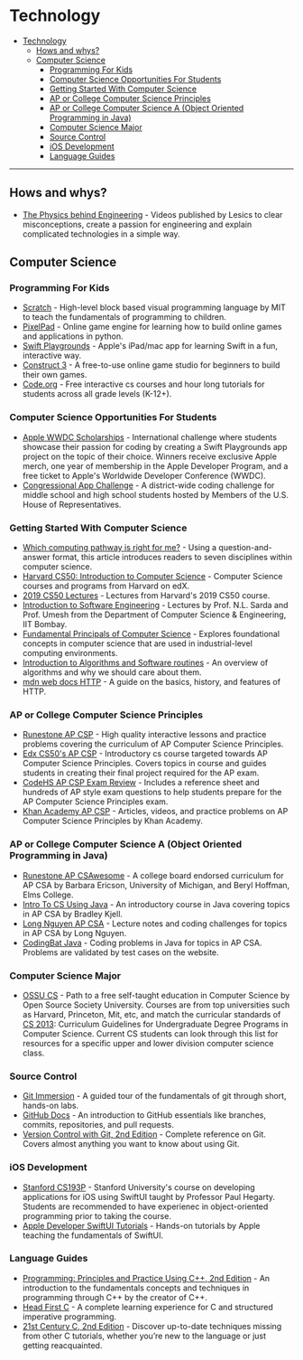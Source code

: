 # Technology

- [Technology](#technology)
  - [Hows and whys?](#hows-and-whys)
  - [Computer Science](#computer-science)
    - [Programming For Kids](#programming-for-kids)
    - [Computer Science Opportunities For Students](#computer-science-opportunities-for-students)
    - [Getting Started With Computer Science](#getting-started-with-computer-science)
    - [AP or College Computer Science Principles](#ap-or-college-computer-science-principles)
    - [AP or College Computer Science A (Object Oriented Programming in Java)](#ap-or-college-computer-science-a-object-oriented-programming-in-java)
    - [Computer Science Major](#computer-science-major)
    - [Source Control](#source-control)
    - [iOS Development](#ios-development)
    - [Language Guides](#language-guides)

 ---

## Hows and whys?
- [The Physics behind Engineering](https://www.youtube.com/c/Lesics) - Videos published by Lesics to clear misconceptions, create a passion for engineering and explain complicated technologies in a simple way.

## Computer Science

### Programming For Kids
- [Scratch](https://scratch.mit.edu/about) - High-level block based visual programming language by MIT to teach the fundamentals of programming to children.
- [PixelPad](https://pixelpad.io) - Online game engine for learning how to build online games and applications in python.
- [Swift Playgrounds](https://www.apple.com/swift/playgrounds/) - Apple's iPad/mac app for learning Swift in a fun, interactive way.
- [Construct 3](https://www.construct.net/en) - A free-to-use online game studio for beginners to build their own games.
- [Code.org](https://studio.code.org/courses) - Free interactive cs courses and hour long tutorials for students across all grade levels (K-12+).

### Computer Science Opportunities For Students
- [Apple WWDC Scholarships](https://developer.apple.com/wwdc22/swift-student-challenge/) - International challenge where students showcase their passion for coding by creating a Swift Playgrounds app project on the topic of their choice. Winners receive exclusive Apple merch, one year of membership in the Apple Developer Program, and a free ticket to Apple's Worldwide Developer Conference (WWDC).
- [Congressional App Challenge](https://www.congressionalappchallenge.us) - A district-wide coding challenge for middle school and high school students hosted by Members of the U.S. House of Representatives.

### Getting Started With Computer Science
- [Which computing pathway is right for me?](https://ncwit.org/resource/pace/) - Using a question-and-answer format, this article introduces readers to seven disciplines within computer science.
- [Harvard CS50: Introduction to Computer Science](https://www.edx.org/cs50) - Computer Science courses and programs from Harvard on edX.
- [2019 CS50 Lectures](https://www.youtube.com/playlist?list=PLhQjrBD2T381L3iZyDTxRwOBuUt6m1FnW) - Lectures from Harvard's 2019 CS50 course.
- [Introduction to Software Engineering](https://cosmolearning.org/courses/introduction-to-software-engineering/) - Lectures by Prof. N.L. Sarda and Prof. Umesh from the Department of Computer Science & Engineering, IIT Bombay.
- [Fundamental Principals of Computer Science](https://tutorialspoint.com/basics_of_computer_science/) - Explores foundational concepts in computer science that are used in industrial-level computing environments.
- [Introduction to Algorithms and Software routines](https://www.khanacademy.org/computing/computer-science/algorithms/intro-to-algorithms/v/what-are-algorithms) - An overview of algorithms and why we should care about them.
- [mdn web docs HTTP](https://developer.mozilla.org/en-US/docs/Web/HTTP/Overview) - A guide on the basics, history, and features of HTTP.

### AP or College Computer Science Principles
- [Runestone AP CSP](https://runestone.academy/ns/books/published/StudentCSP/index.html?mode=browsing) - High quality interactive lessons and practice problems covering the curriculum of AP Computer Science Principles.
- [Edx CS50's AP CSP](https://www.edx.org/xseries/harvardx-cs50-ap-computer-science-principles) - Introductory cs course targeted towards AP Computer Science Principles. Covers topics in course and guides students in creating their final project required for the AP exam.
- [CodeHS AP CSP Exam Review](https://codehs.com/playlist/ap-cs-principles-exam-review-1780?) - Includes a reference sheet and hundreds of AP style exam questions to help students prepare for the AP Computer Science Principles exam. 
- [Khan Academy AP CSP](https://www.khanacademy.org/computing/ap-computer-science-principles) - Articles, videos, and practice problems on AP Computer Science Principles by Khan Academy.

### AP or College Computer Science A (Object Oriented Programming in Java)
- [Runestone AP CSAwesome](https://runestone.academy/ns/books/published/csawesome/index.html?mode=browsing) - A college board endorsed curriculum for AP CSA by Barbara Ericson, University of Michigan, and Beryl Hoffman, Elms College.
- [Intro To CS Using Java](http://programmedlessons.org/java5/index.html#02) - An introductory course in Java covering topics in AP CSA by Bradley Kjell.
- [Long Nguyen AP CSA](https://longbaonguyen.github.io/courses/apcsa/apjava.html) - Lecture notes and coding challenges for topics in AP CSA by Long Nguyen.
- [CodingBat Java](https://codingbat.com/java) - Coding problems in Java for topics in AP CSA. Problems are validated by test cases on the website.

### Computer Science Major
- [OSSU CS](https://github.com/ossu/computer-science) - Path to a free self-taught education in Computer Science by Open Source Society University. Courses are from top universities such as Harvard, Princeton, Mit, etc, and match the curricular standards of [CS 2013](https://github.com/ossu/computer-science/blob/master/CURRICULAR_GUIDELINES.md): Curriculum Guidelines for Undergraduate Degree Programs in Computer Science. Current CS students can look through this list for resources for a specific upper and lower division computer science class.

### Source Control
- [Git Immersion](https://gitimmersion.com) - A guided tour of the fundamentals of git through short, hands-on labs.
- [GitHub Docs](https://docs.github.com/en/get-started/quickstart/hello-world) - An introduction to GitHub essentials like branches, commits, repositories, and pull requests.
- [Version Control with Git, 2nd Edition](https://www.oreilly.com/library/view/version-control-with/9781449345037/) - Complete reference on Git. Covers almost anything you want to know about using Git.

### iOS Development
- [Stanford CS193P](https://cs193p.sites.stanford.edu) - Stanford University's course on developing applications for iOS using SwiftUI taught by Professor Paul Hegarty. Students are recommended to have experienec in object-oriented programming prior to taking the course.
- [Apple Developer SwiftUI Tutorials](https://developer.apple.com/tutorials/swiftui) - Hands-on tutorials by Apple teaching the fundamentals of SwiftUI.

### Language Guides
- [Programming: Principles and Practice Using C++, 2nd Edition](https://learning.oreilly.com/library/view/programming-principles-and/9780133796759/) - An introduction to the fundamentals concepts and techniques in programming through C++ by the creator of C++.
- [Head First C](https://www.oreilly.com/library/view/head-first-c/9781449335649/) - A complete learning experience for C and structured imperative programming.
- [21st Century C, 2nd Edition](https://www.oreilly.com/library/view/21st-century-c/9781491904428/) - Discover up-to-date techniques missing from other C tutorials, whether you’re new to the language or just getting reacquainted.
